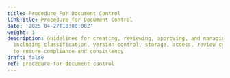 ```yaml
---
title: Procedure For Document Control
linkTitle: Procedure for Document Control
date: '2025-04-27T18:00:00Z'
weight: 1
description: Guidelines for creating, reviewing, approving, and managing company documents,
  including classification, version control, storage, access, review cycles, and responsibilities
  to ensure compliance and consistency.
draft: false
ref: procedure-for-document-control
---
```


